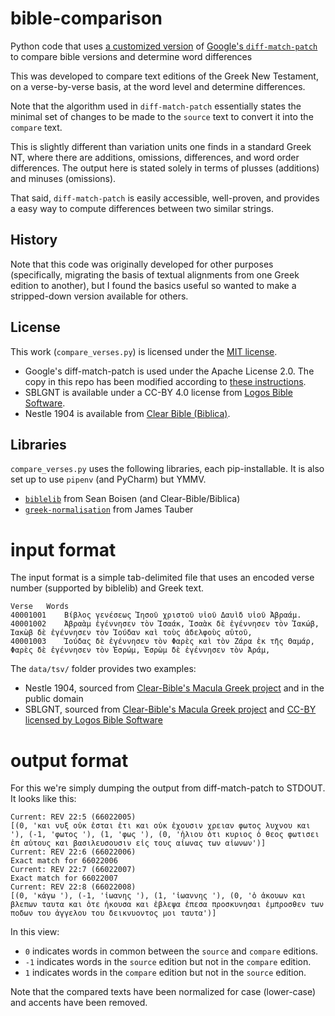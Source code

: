 # bible-comparison

Python code that uses [a customized version](https://github.com/google/diff-match-patch/wiki/Line-or-Word-Diffs) of [Google's `diff-match-patch`](https://github.com/google/diff-match-patch) to compare bible versions and determine word differences

This was developed to compare text editions of the Greek New Testament, on a verse-by-verse basis, at the word level and determine differences.

Note that the algorithm used in `diff-match-patch` essentially states the minimal set of changes to be made to the `source` text to convert it into the `compare` text.

This is slightly different than variation units one finds in a standard Greek NT, where there are additions, omissions, differences, and word order differences. The output here is stated solely in terms of plusses (additions) and minuses (omissions).

That said, `diff-match-patch` is easily accessible, well-proven, and provides a easy way to compute differences between two similar strings.

## History

Note that this code was originally developed for other purposes (specifically, migrating the basis of textual alignments from one Greek edition to another), but I found the basics useful so wanted to make a stripped-down version available for others.

## License

This work (`compare_verses.py`) is licensed under the [MIT license](LICENSE).

* Google's diff-match-patch is used under the Apache License 2.0. The copy in this repo has been modified according to [these instructions](https://github.com/google/diff-match-patch/wiki/Line-or-Word-Diffs).
* SBLGNT is available under a CC-BY 4.0 license from [Logos Bible Software](https://github.com/LogosBible/SBLGNT).
* Nestle 1904 is available from [Clear Bible (Biblica)](https://github.com/Clear-Bible/macula-greek/Nestle1904).

## Libraries

`compare_verses.py` uses the following libraries, each pip-installable. It is also set up to use `pipenv` (and PyCharm) but YMMV.

* [`biblelib`](https://github.com/Clear-Bible/biblelib) from Sean Boisen (and Clear-Bible/Biblica)
* [`greek-normalisation`](https://github.com/jtauber/greek-normalisation) from James Tauber

# input format

The input format is a simple tab-delimited file that uses an encoded verse number (supported by biblelib) and Greek text.

```
Verse	Words
40001001	Βίβλος γενέσεως Ἰησοῦ χριστοῦ υἱοῦ Δαυὶδ υἱοῦ Ἀβραάμ.
40001002	Ἀβραὰμ ἐγέννησεν τὸν Ἰσαάκ, Ἰσαὰκ δὲ ἐγέννησεν τὸν Ἰακώβ, Ἰακὼβ δὲ ἐγέννησεν τὸν Ἰούδαν καὶ τοὺς ἀδελφοὺς αὐτοῦ,
40001003	Ἰούδας δὲ ἐγέννησεν τὸν Φαρὲς καὶ τὸν Ζάρα ἐκ τῆς Θαμάρ, Φαρὲς δὲ ἐγέννησεν τὸν Ἑσρώμ, Ἑσρὼμ δὲ ἐγέννησεν τὸν Ἀράμ,
```

The `data/tsv/` folder provides two examples:

* Nestle 1904, sourced from [Clear-Bible's Macula Greek project](https://github.com/Clear-Bible/macula-greek) and in the public domain
* SBLGNT, sourced from [Clear-Bible's Macula Greek project](https://github.com/Clear-Bible/macula-greek) and [CC-BY licensed by Logos Bible Software](https://github.com/LogosBible/SBLGNT)

# output format

For this we're simply dumping the output from diff-match-patch to STDOUT. It looks like this:

```
Current: REV 22:5 (66022005)
[(0, 'και νυξ οὐκ ἐσται ἐτι και οὐκ ἐχουσιν χρειαν φωτος λυχνου και '), (-1, 'φωτος '), (1, 'φως '), (0, 'ἡλιου ὁτι κυριος ὁ θεος φωτισει ἐπ αὐτους και βασιλευσουσιν εἰς τους αἰωνας των αἰωνων')]
Current: REV 22:6 (66022006)
Exact match for 66022006
Current: REV 22:7 (66022007)
Exact match for 66022007
Current: REV 22:8 (66022008)
[(0, 'κἀγω '), (-1, 'ἰωανης '), (1, 'ἰωαννης '), (0, 'ὁ ἀκουων και βλεπων ταυτα και ὁτε ἠκουσα και ἐβλεψα ἐπεσα προσκυνησαι ἐμπροσθεν των ποδων του ἀγγελου του δεικνυοντος μοι ταυτα')]
```

In this view:

* `0` indicates words in common between the `source` and `compare` editions.
* `-1` indicates words in the `source` edition but not in the `compare` edition.
* `1` indicates words in the `compare` edition but not in the `source` edition.

Note that the compared texts have been normalized for case (lower-case) and accents have been removed.

